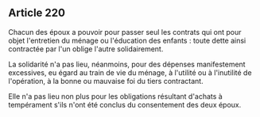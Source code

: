 Article 220
----
Chacun des époux a pouvoir pour passer seul les contrats qui ont pour objet
l'entretien du ménage ou l'éducation des enfants : toute dette ainsi contractée
par l'un oblige l'autre solidairement.

La solidarité n'a pas lieu, néanmoins, pour des dépenses manifestement
excessives, eu égard au train de vie du ménage, à l'utilité ou à l'inutilité de
l'opération, à la bonne ou mauvaise foi du tiers contractant.

Elle n'a pas lieu non plus pour les obligations résultant d'achats à tempérament
s'ils n'ont été conclus du consentement des deux époux.
